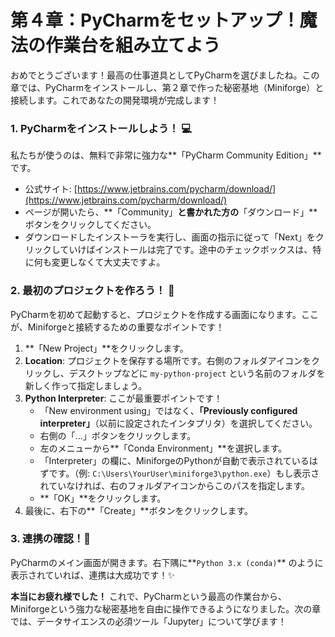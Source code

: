 # 第４章：PyCharmをセットアップ！魔法の作業台を組み立てよう


おめでとうございます！最高の仕事道具としてPyCharmを選びましたね。この章では、PyCharmをインストールし、第２章で作った秘密基地（Miniforge）と接続します。これであなたの開発環境が完成します！

### 1. PyCharmをインストールしよう！ 💻

私たちが使うのは、無料で非常に強力な**「PyCharm Community Edition」**です。

*   公式サイト: [https://www.jetbrains.com/pycharm/download/](https://www.jetbrains.com/pycharm/download/)
*   ページが開いたら、**「Community」**と書かれた方の**「ダウンロード」**ボタンをクリックしてください。
*   ダウンロードしたインストーラを実行し、画面の指示に従って「Next」をクリックしていけばインストールは完了です。途中のチェックボックスは、特に何も変更しなくて大丈夫ですよ。

### 2. 最初のプロジェクトを作ろう！ 🚀

PyCharmを初めて起動すると、プロジェクトを作成する画面になります。ここが、Miniforgeと接続するための重要なポイントです！

1.  **「New Project」**をクリックします。
2.  **Location**: プロジェクトを保存する場所です。右側のフォルダアイコンをクリックし、デスクトップなどに `my-python-project` という名前のフォルダを新しく作って指定しましょう。
3.  **Python Interpreter**: ここが最重要ポイントです！
    *   「New environment using」ではなく、**「Previously configured interpreter」**（以前に設定されたインタプリタ）を選択してください。
    *   右側の「...」ボタンをクリックします。
    *   左のメニューから**「Conda Environment」**を選択します。
    *   「Interpreter」の欄に、MiniforgeのPythonが自動で表示されているはずです。（例: `C:\Users\YourUser\miniforge3\python.exe`）もし表示されていなければ、右のフォルダアイコンからこのパスを指定します。
    *   **「OK」**をクリックします。
4.  最後に、右下の**「Create」**ボタンをクリックします。

### 3. 連携の確認！🤝

PyCharmのメイン画面が開きます。右下隅に**`Python 3.x (conda)`** のように表示されていれば、連携は大成功です！✨

**本当にお疲れ様でした！**
これで、PyCharmという最高の作業台から、Miniforgeという強力な秘密基地を自由に操作できるようになりました。次の章では、データサイエンスの必須ツール「Jupyter」について学びます！

